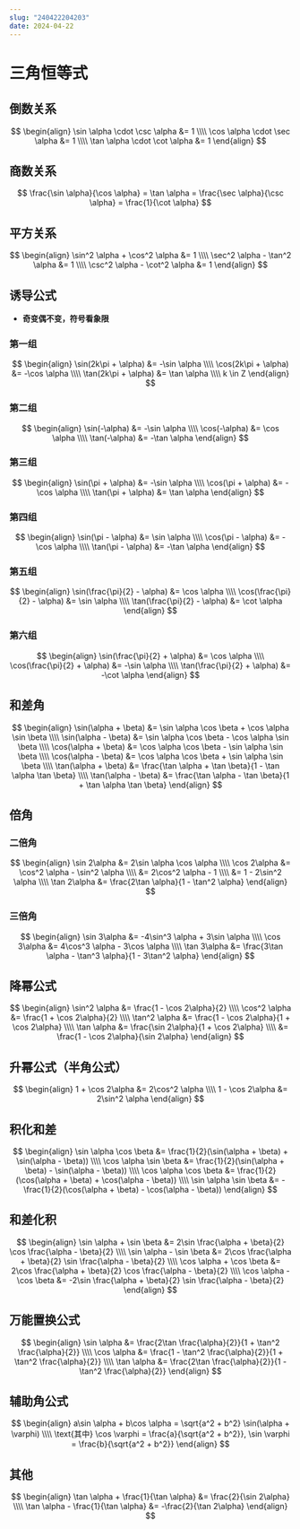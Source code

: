 ```yaml
---
slug: "240422204203"
date: 2024-04-22
---
```


# 三角恒等式

## 倒数关系

$$
\begin{align}
\sin \alpha \cdot \csc \alpha &= 1 \\\\
\cos \alpha \cdot \sec \alpha &= 1 \\\\
\tan \alpha \cdot \cot \alpha &= 1
\end{align}
$$

## 商数关系

$$
\frac{\sin \alpha}{\cos \alpha} = \tan \alpha = \frac{\sec \alpha}{\csc \alpha} = \frac{1}{\cot \alpha}
$$

## 平方关系

$$
\begin{align}
\sin^2 \alpha + \cos^2 \alpha &= 1 \\\\
\sec^2 \alpha - \tan^2 \alpha &= 1 \\\\
\csc^2 \alpha - \cot^2 \alpha &= 1
\end{align}
$$

## 诱导公式

* <strong>奇变偶不变，符号看象限</strong>

### 第一组

$$
\begin{align}
\sin(2k\pi + \alpha) &= -\sin \alpha \\\\
\cos(2k\pi + \alpha) &= -\cos \alpha \\\\
\tan(2k\pi + \alpha) &= \tan \alpha \\\\
k \in Z
\end{align}
$$

### 第二组

$$
\begin{align}
\sin(-\alpha) &= -\sin \alpha \\\\
\cos(-\alpha) &= \cos \alpha  \\\\
\tan(-\alpha) &= -\tan \alpha
\end{align}
$$

### 第三组

$$
\begin{align}
\sin(\pi + \alpha) &= -\sin \alpha \\\\
\cos(\pi + \alpha) &= -\cos \alpha \\\\
\tan(\pi + \alpha) &= \tan \alpha
\end{align}
$$

### 第四组

$$
\begin{align}
\sin(\pi - \alpha) &= \sin \alpha  \\\\
\cos(\pi - \alpha) &= -\cos \alpha \\\\
\tan(\pi - \alpha) &= -\tan \alpha
\end{align}
$$

### 第五组

$$
\begin{align}
\sin(\frac{\pi}{2} - \alpha) &= \cos \alpha \\\\
\cos(\frac{\pi}{2} - \alpha) &= \sin \alpha \\\\
\tan(\frac{\pi}{2} - \alpha) &= \cot \alpha
\end{align}
$$

### 第六组

$$
\begin{align}
\sin(\frac{\pi}{2} + \alpha) &= \cos \alpha  \\\\
\cos(\frac{\pi}{2} + \alpha) &= -\sin \alpha \\\\
\tan(\frac{\pi}{2} + \alpha) &= -\cot \alpha
\end{align}
$$

## 和差角

$$
\begin{align}
\sin(\alpha + \beta) &= \sin \alpha \cos \beta + \cos \alpha \sin \beta \\\\
\sin(\alpha - \beta) &= \sin \alpha \cos \beta - \cos \alpha \sin \beta \\\\
\cos(\alpha + \beta) &= \cos \alpha \cos \beta - \sin \alpha \sin \beta \\\\
\cos(\alpha - \beta) &= \cos \alpha \cos \beta + \sin \alpha \sin \beta \\\\
\tan(\alpha + \beta) &= \frac{\tan \alpha + \tan \beta}{1 - \tan \alpha \tan \beta} \\\\
\tan(\alpha - \beta) &= \frac{\tan \alpha - \tan \beta}{1 + \tan \alpha \tan \beta}
\end{align}
$$

## 倍角

### 二倍角

$$
\begin{align}
\sin 2\alpha &= 2\sin \alpha \cos \alpha \\\\
\cos 2\alpha &= \cos^2 \alpha - \sin^2 \alpha \\\\
             &= 2\cos^2 \alpha - 1 \\\\
             &= 1 - 2\sin^2 \alpha \\\\
\tan 2\alpha &= \frac{2\tan \alpha}{1 - \tan^2 \alpha}
\end{align}
$$

### 三倍角

$$
\begin{align}
\sin 3\alpha &= -4\sin^3 \alpha + 3\sin \alpha \\\\
\cos 3\alpha &= 4\cos^3 \alpha - 3\cos \alpha \\\\
\tan 3\alpha &= \frac{3\tan \alpha - \tan^3 \alpha}{1 - 3\tan^2 \alpha}
\end{align}
$$

## 降幂公式

$$
\begin{align}
\sin^2 \alpha &= \frac{1 - \cos 2\alpha}{2} \\\\
\cos^2 \alpha &= \frac{1 + \cos 2\alpha}{2} \\\\
\tan^2 \alpha &= \frac{1 - \cos 2\alpha}{1 + \cos 2\alpha} \\\\
\tan \alpha &= \frac{\sin 2\alpha}{1 + \cos 2\alpha} \\\\
            &= \frac{1 - \cos 2\alpha}{\sin 2\alpha}
\end{align}
$$

## 升幂公式（半角公式）

$$
\begin{align}
1 + \cos 2\alpha &= 2\cos^2 \alpha \\\\
1 - \cos 2\alpha &= 2\sin^2 \alpha
\end{align}
$$

## 积化和差

$$
\begin{align}
\sin \alpha \cos \beta &= \frac{1}{2}(\sin(\alpha + \beta) + \sin(\alpha - \beta)) \\\\
\cos \alpha \sin \beta &= \frac{1}{2}(\sin(\alpha + \beta) - \sin(\alpha - \beta)) \\\\
\cos \alpha \cos \beta &= \frac{1}{2}(\cos(\alpha + \beta) + \cos(\alpha - \beta)) \\\\
\sin \alpha \sin \beta &= -\frac{1}{2}(\cos(\alpha + \beta) - \cos(\alpha - \beta))
\end{align}
$$

## 和差化积

$$
\begin{align}
\sin \alpha + \sin \beta &= 2\sin \frac{\alpha + \beta}{2} \cos \frac{\alpha - \beta}{2} \\\\
\sin \alpha - \sin \beta &= 2\cos \frac{\alpha + \beta}{2} \sin \frac{\alpha - \beta}{2} \\\\
\cos \alpha + \cos \beta &= 2\cos \frac{\alpha + \beta}{2} \cos \frac{\alpha - \beta}{2} \\\\
\cos \alpha - \cos \beta &= -2\sin \frac{\alpha + \beta}{2} \sin \frac{\alpha - \beta}{2}
\end{align}
$$

## 万能置换公式

$$
\begin{align}
\sin \alpha &= \frac{2\tan \frac{\alpha}{2}}{1 + \tan^2 \frac{\alpha}{2}} \\\\
\cos \alpha &= \frac{1 - \tan^2 \frac{\alpha}{2}}{1 + \tan^2 \frac{\alpha}{2}} \\\\
\tan \alpha &= \frac{2\tan \frac{\alpha}{2}}{1 - \tan^2 \frac{\alpha}{2}}
\end{align}
$$

## 辅助角公式

$$
\begin{align}
a\sin \alpha + b\cos \alpha = \sqrt{a^2 + b^2} \sin(\alpha + \varphi) \\\\
\text{其中} \cos \varphi = \frac{a}{\sqrt{a^2 + b^2}}, \sin \varphi = \frac{b}{\sqrt{a^2 + b^2}}
\end{align}
$$

## 其他

$$
\begin{align}
\tan \alpha + \frac{1}{\tan \alpha} &= \frac{2}{\sin 2\alpha}  \\\\
\tan \alpha - \frac{1}{\tan \alpha} &= -\frac{2}{\tan 2\alpha}
\end{align}
$$
